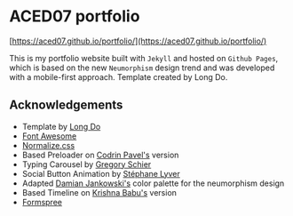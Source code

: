 # ACED07 portfolio <!-- omit in toc -->

[https://aced07.github.io/portfolio/](https://aced07.github.io/portfolio/)

This is my portfolio website built with `Jekyll` and hosted on `Github Pages`, which is based on the new `Neumorphism` design trend and was developed with a mobile-first approach. Template created by Long Do.

<!-- ACKNOWLEDGEMENTS -->

## Acknowledgements

* Template by [Long Do](https://github.com/longpdo/neumorphism/)
* [Font Awesome](https://fontawesome.com/)
* [Normalize.css](https://necolas.github.io/normalize.css/)
* Based Preloader on [Codrin Pavel's](https://codepen.io/zerospree/pen/aCjAz) version
* Typing Carousel by [Gregory Schier](https://codepen.io/gschier/pen/jkivt)
* Social Button Animation by [Stéphane Lyver](https://codepen.io/wouwi/pen/Lwrmi)
* Adapted [Damian Jankowski's](https://codepen.io/dolaron/pen/rNadmOE) color palette for the neumorphism design
* Based Timeline on [Krishna Babu's](https://codepen.io/krishnab/pen/OPwqbW) version
* [Formspree](https://formspree.io/)
